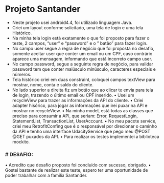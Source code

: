 # Projeto Santander

-	Neste projeto usei android4.4, foi utilizado linguagem Java.
-	Criei um layout conforme solicitado, uma tela de login e uma tela Histórico.
-	Na minha tela login está exatamente o que foi proposto para fazer o teste, 2 campos, “user” e “password” e o ” batão” para fazer login.
-	No campo user segue a regra de negócio que foi proposta no desafio, somente aceitar user que conter um email ou um CPF, caso contrário aparece uma mensagem, informando que está incorreto campo user.
-	No campo password, segue a seguinte regra de negócio, para validar password tem que conter maiúsculo minúsculo, caracteres especiais e números.
-	Tela histórico criei em duas constraint, coloquei campos textView para mostrar, nome, conta e saldo do cliente.
-	No lado superior a direita fiz um botão que ao clicar te envia para tela de login, trazendo o último email ou CPF inserido.
•	Usei um recycleView para trazer as informações da API do cliente.
•	Criei adapter hisórico, para jogar as informações que irei puxar na API e mostrar no recycleView.
•	Na minha model, está todas as classes que preciso para consumir a API, que seriam: Error, RequestLogin, StatementList, TransactionList, UserAccount.
•	No meu pacote service, criei meu RetrofitConfing que é o responsável por direcionar o caminho da API e tenho uma interface UdacityService que pego meu @POST @GET puxados da API.
•	Para realizar os testes implementei a biblioteca mockito.



### # DESAFIO:

•	Acredito que desafio proposto foi concluído com sucesso, obrigado.                                                                       • Gostei bastante de realizar este teste, espero ter uma oportunidade de poder trabalhar com a família Santander.


